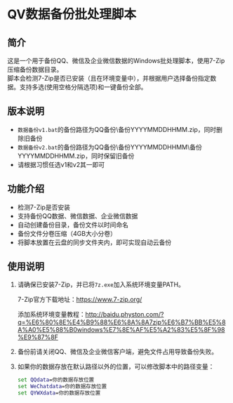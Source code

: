   # QV数据备份批处理脚本

## 简介
这是一个用于备份QQ、微信及企业微信数据的Windows批处理脚本，使用7-Zip压缩备份数据目录。  
脚本会检测7-Zip是否已安装（且在环境变量中），并根据用户选择备份指定数据。支持多选(使用空格分隔选项)和一键备份全部。

## 版本说明
- `数据备份v1.bat`的备份路径为QQ备份\备份YYYYMMDDHHMM.zip，同时删除旧备份
- `数据备份v2.bat`的备份路径为QQ备份\备份YYYYMMDDHHMM\备份YYYYMMDDHHMM.zip，同时保留旧备份
- 请根据习惯任选v1和v2其一即可

## 功能介绍
- 检测7-Zip是否安装  
- 支持备份QQ数据、微信数据、企业微信数据  
- 自动创建备份目录，备份文件以时间命名  
- 备份文件分卷压缩（4GB大小分卷）  
- 将脚本放置在云盘的同步文件夹内，即可实现自动云备份

## 使用说明
1. 请确保已安装7-Zip，并已将`7z.exe`加入系统环境变量PATH。  

   7-Zip官方下载地址：https://www.7-zip.org/

   添加系统环境变量教程：http://baidu.physton.com/?q=%E6%80%8E%E4%B9%88%E6%8A%8A7zip%E6%B7%BB%E5%8A%A0%E5%88%B0windows%E7%8E%AF%E5%A2%83%E5%8F%98%E9%87%8F

3. 备份前请关闭QQ、微信及企业微信客户端，避免文件占用导致备份失败。  

4. 如果你的数据存放在默认路径以外的位置，可以修改脚本中的路径变量：  
   ```bat
   set QQdata=你的数据存放位置
   set WeChatdata=你的数据存放位置
   set QYWXdata=你的数据存放位置
